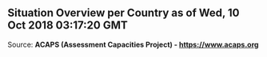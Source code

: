 ## Situation Overview per Country as of Wed, 10 Oct 2018 03:17:20 GMT

Source: **ACAPS (Assessment Capacities Project) - https://www.acaps.org**